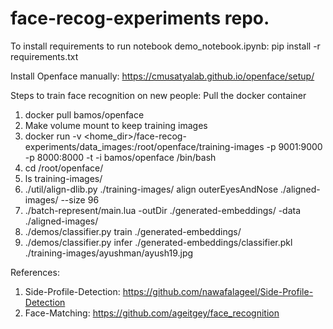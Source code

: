 # face-recog-experiments repo.

To install requirements to run notebook demo_notebook.ipynb:
pip install -r requirements.txt

Install Openface manually: https://cmusatyalab.github.io/openface/setup/

Steps to train face recognition on new people:
Pull the docker container
1) docker pull bamos/openface
2) Make volume mount to keep training images
3) docker run -v <home_dir>/face-recog-experiments/data_images:/root/openface/training-images -p 9001:9000 -p 8000:8000 -t -i bamos/openface /bin/bash
4) cd /root/openface/
5) ls training-images/
6) ./util/align-dlib.py ./training-images/ align outerEyesAndNose ./aligned-images/ --size 96
7) ./batch-represent/main.lua -outDir ./generated-embeddings/ -data ./aligned-images/
8) ./demos/classifier.py train ./generated-embeddings/
9) ./demos/classifier.py infer ./generated-embeddings/classifier.pkl ./training-images/ayushman/ayush19.jpg

References:
1) Side-Profile-Detection: https://github.com/nawafalageel/Side-Profile-Detection
2) Face-Matching: https://github.com/ageitgey/face_recognition
